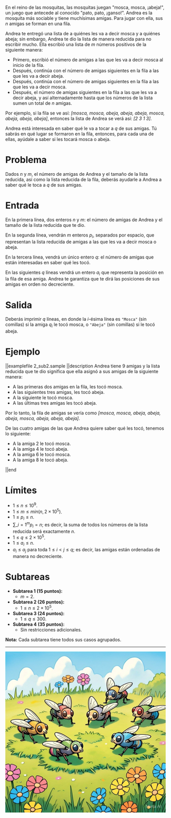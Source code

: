 En el reino de las mosquitas, las mosquitas juegan "mosca, mosca, ¡abeja!", un juego que antecede al conocido "pato, pato, ¡ganso!". Andrea es la mosquita más sociable y tiene muchísimas amigas. Para jugar con ella, sus $n$ amigas se forman en una fila.

Andrea te entregó una lista de a quiénes les va a decir mosca y a quiénes abeja; sin embargo, Andrea te dio la lista de manera reducida para no escribir mucho. Ella escribió una lista de $m$ números positivos de la siguiente manera:

- Primero, escribió el número de amigas a las que les va a decir mosca al inicio de la fila.
- Después, continúa con el número de amigas siguientes en la fila a las que les va a decir abeja.
- Después, continúa con el número de amigas siguientes en la fila a las que les va a decir mosca.
- Después, el número de amigas siguientes en la fila a las que les va a decir abeja, y así alternadamente hasta que los números de la lista sumen un total de $n$ amigas.

Por ejemplo, si la fila se ve así: _[mosca, mosca, abeja, abeja, abeja, mosca, abeja, abeja, abeja]_,
entonces la lista de Andrea se verá así: _[2 3 1 3]_.

Andrea está interesada en saber qué le va a tocar a $q$ de sus amigas. Tú sabrás en qué lugar se formaron en la fila, entonces, para cada una de ellas, ayúdale a saber si les tocará mosca o abeja.

# Problema

Dados $n$ y $m$, el número de amigas de Andrea y el tamaño de la lista reducida, así como la lista reducida de la fila, deberás ayudarle a Andrea a saber qué le toca a $q$ de sus amigas.

# Entrada

En la primera línea, dos enteros $n$ y $m$: el número de amigas de Andrea y el tamaño de la lista reducida que te dio.

En la segunda línea, vendrán $m$ enteros $p_i$, separados por espacio, que representan la lista reducida de amigas a las que les va a decir mosca o abeja.

En la tercera línea, vendrá un único entero $q$: el número de amigas que están interesadas en saber qué les tocó.

En las siguientes $q$ líneas vendrá un entero $a_i$ que representa la posición en la fila de esa amiga. Andrea te garantiza que te dirá las posiciones de sus amigas en orden no decreciente.

# Salida

Deberás imprimir $q$ líneas, en donde la $i$-ésima línea es `"Mosca"` (sin comillas) si la amiga $q_i$ le tocó mosca, o `"Abeja"` (sin comillas) si le tocó abeja.

# Ejemplo

||examplefile
2_sub2.sample
||description
Andrea tiene $9$ amigas y la lista reducida que te dio significa que ella asignó a sus amigas de la siguiente manera:

- A las primeras dos amigas en la fila, les tocó mosca.
- A las siguientes tres amigas, les tocó abeja.
- A la siguiente le tocó mosca.
- A las últimas tres amigas les tocó abeja.

Por lo tanto, la fila de amigas se vería como _[mosca, mosca, abeja, abeja, abeja, mosca, abeja, abeja, abeja]_.

De las cuatro amigas de las que Andrea quiere saber qué les tocó, tenemos lo siguiente:

- A la amiga $2$ le tocó mosca.
- A la amiga $4$ le tocó abeja.
- A la amiga $6$ le tocó mosca.
- A la amiga $8$ le tocó abeja.

||end

# Límites

- $1 \leq n \leq 10^9$.
- $1 \leq m \leq min(n, 2 \times 10^5)$.
- $1 \leq p_i \leq n$.
- $\sum\_{i=1}^{m} p_i = n$; es decir, la suma de todos los números de la lista reducida será exactamente $n$.
- $1 \leq q \leq 2 \times 10^5$.
- $1 \leq a_i \leq n$.
- $a_i \leq a_j$ para toda $1 \leq i < j \leq q$; es decir, las amigas están ordenadas de manera no decreciente.

# Subtareas

- **Subtarea 1 (15 puntos):**
  - $m = 2$.
- **Subtarea 2 (26 puntos):**
  - $1 \leq n \leq 2 \times 10^5$.
- **Subtarea 3 (24 puntos):**
  - $1 \leq q \leq 300$.
- **Subtarea 4 (35 puntos):**
  - Sin restricciones adicionales.

**Nota:** Cada subtarea tiene todos sus casos agrupados.

---

![](mosca.jpeg 'Mosquitas jugando "mosca, mosca, ¡abeja!".')
